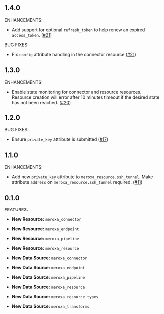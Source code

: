 ## 1.4.0

ENHANCEMENTS:

* Add support for optional `refresh_token` to help renew an expired `access_token`. ([#21](https://github.com/meroxa/terraform-provider-meroxa/issues/21))

BUG FIXES:

* Fix `config` attribute handling in the connector resource ([#21](https://github.com/meroxa/terraform-provider-meroxa/issues/21))

## 1.3.0

ENHANCEMENTS:

* Enable state monitoring for connector and resource resources.
Resource creation will error after 10 minutes timeout if the desired
state has not been reached. ([#20](https://github.com/meroxa/terraform-provider-meroxa/issues/20))

## 1.2.0

BUG FIXES:

* Ensure `private_key` attribute is submitted ([#17](https://github.com/meroxa/terraform-provider-meroxa/issues/17))

## 1.1.0

ENHANCEMENTS:

* Add new `private_key` attribute to `meroxa_resource.ssh_tunnel`.
Make attribute `address` on `meroxa_resource.ssh_tunnel` required. ([#11](https://github.com/meroxa/terraform-provider-meroxa/issues/11))

## 0.1.0

FEATURES:

* **New Resource:** `meroxa_connector`
* **New Resource:** `meroxa_endpoint`
* **New Resource:** `meroxa_pipeline`
* **New Resource:** `meroxa_resource`


* **New Data Source:** `meroxa_connector`
* **New Data Source:** `meroxa_endpoint`
* **New Data Source:** `meroxa_pipeline`
* **New Data Source:** `meroxa_resource`
* **New Data Source:** `meroxa_resource_types`
* **New Data Source:** `meroxa_transforms`
